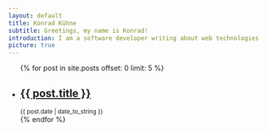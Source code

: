 ```yaml
---
layout: default
title: Konrad Kühne
subtitle: Greetings, my name is Konrad!
introduction: I am a software developer writing about web technologies
picture: true
---
```

 <ul>
{% for post in site.posts offset: 0 limit: 5 %}
  <li class="index-posts">
  <div class="index-post">
    <a class="index-post-item" href="{{ post.url }}">
      <h2>{{ post.title }}</h2>
    </a> 
  </div>
  <div class="index-post">
    <small class="index-post-item">{{ post.date | date_to_string }}</small>
  </div>
  </li>
{% endfor %}
</ul>
